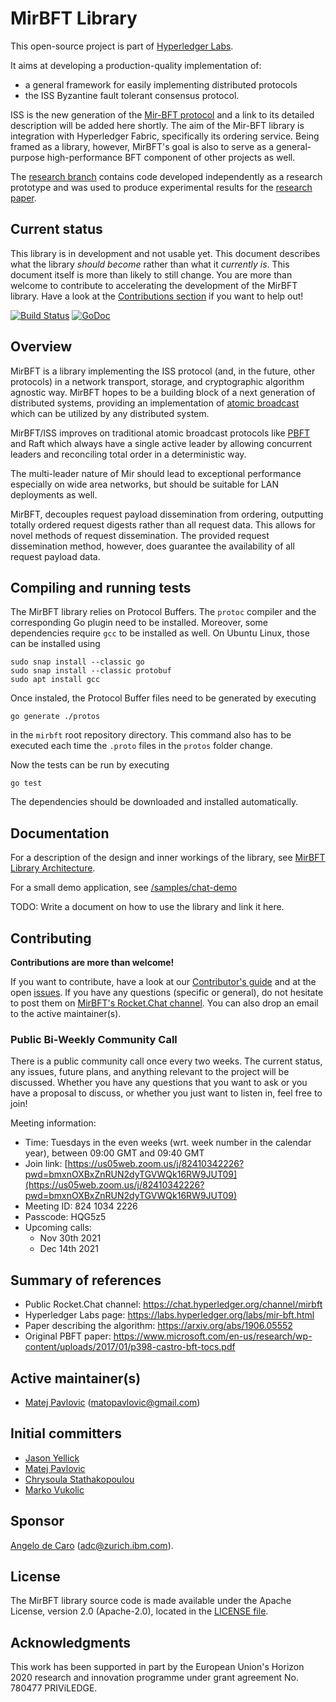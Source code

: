 # MirBFT Library

This open-source project is part of [Hyperledger Labs](https://labs.hyperledger.org/labs/mir-bft.html).

It aims at developing a production-quality implementation of:
- a general framework for easily implementing distributed protocols
- the ISS Byzantine fault tolerant consensus protocol.

ISS is the new generation of the [Mir-BFT protocol](https://arxiv.org/abs/1906.05552)
and a link to its detailed description will be added here shortly.
The aim of the Mir-BFT library is integration with Hyperledger Fabric, specifically its ordering service.
Being framed as a library, however, MirBFT's goal is also to serve as a general-purpose high-performance BFT component
of other projects as well.

The [research branch](https://github.com/hyperledger-labs/mirbft/tree/research) contains code developed independently
as a research prototype and was used to produce experimental results
for the [research paper](https://arxiv.org/abs/1906.05552).

## Current status

This library is in development and not usable yet.
This document describes what the library _should become_ rather than what it _currently is_.
This document itself is more than likely to still change.
You are more than welcome to contribute to accelerating the development of the MirBFT library.
Have a look at the [Contributions section](#contributing) if you want to help out!

[![Build Status](https://github.com/hyperledger-labs/mirbft/actions/workflows/test.yml/badge.svg)](https://github.com/hyperledger-labs/mirbft/actions)
[![GoDoc](https://godoc.org/github.com/hyperledger-labs/mirbft?status.svg)](https://godoc.org/github.com/hyperledger-labs/mirbft)

## Overview

MirBFT is a library implementing the ISS protocol (and, in the future, other protocols)
in a network transport, storage, and cryptographic algorithm agnostic way.
MirBFT hopes to be a building block of a next generation of distributed systems,
providing an implementation of [atomic broadcast](https://en.wikipedia.org/wiki/Atomic_broadcast)
which can be utilized by any distributed system.

MirBFT/ISS improves on traditional atomic broadcast protocols
like [PBFT](https://www.microsoft.com/en-us/research/wp-content/uploads/2017/01/p398-castro-bft-tocs.pdf) and Raft
which always have a single active leader by allowing concurrent leaders
and reconciling total order in a deterministic way.

The multi-leader nature of Mir should lead to exceptional performance
especially on wide area networks,
but should be suitable for LAN deployments as well.

MirBFT, decouples request payload dissemination from ordering,
outputting totally ordered request digests rather than all request data.
This allows for novel methods of request dissemination.
The provided request dissemination method, however, does guarantee the availability of all request payload data.

## Compiling and running tests

The MirBFT library relies on Protocol Buffers.
The `protoc` compiler and the corresponding Go plugin need to be installed.
Moreover, some dependencies require `gcc` to be installed as well.
On Ubuntu Linux, those can be installed using

```shell
sudo snap install --classic go
sudo snap install --classic protobuf
sudo apt install gcc
```

Once instaled, the Protocol Buffer files need to be generated by executing

```shell
go generate ./protos
```

in the `mirbft` root repository directory.
This command also has to be executed each time the `.proto` files in the `protos` folder change.

Now the tests can be run by executing

```shell
go test
```

The dependencies should be downloaded and installed automatically.

## Documentation

For a description of the design and inner workings of the library, see [MirBFT Library Architecture](/docs).

For a small demo application, see [/samples/chat-demo](/samples/chat-demo)

TODO: Write a document on how to use the library and link it here.

## Contributing

**Contributions are more than welcome!**

If you want to contribute, have a look at our [Contributor's guide](CONTRIBUTING.md)
and at the open [issues](https://github.com/hyperledger-labs/mirbft/issues).
If you have any questions (specific or general),
do not hesitate to post them on [MirBFT's Rocket.Chat channel](https://chat.hyperledger.org/channel/mirbft).
You can also drop an email to the active maintainer(s).

### Public Bi-Weekly Community Call

There is a public community call once every two weeks.
The current status, any issues, future plans, and anything relevant to the project will be discussed.
Whether you have any questions that you want to ask or you have a proposal to discuss, or whether you just want to listen in, feel free to join!

Meeting information:
- Time: Tuesdays in the even weeks (wrt. week number in the calendar year), between 09:00 GMT and 09:40 GMT
- Join link: [https://us05web.zoom.us/j/82410342226?pwd=bmxnOXBxZnRUN2dyTGVWQk16RW9JUT09](https://us05web.zoom.us/j/82410342226?pwd=bmxnOXBxZnRUN2dyTGVWQk16RW9JUT09)
- Meeting ID: 824 1034 2226
- Passcode: HQG5z5
- Upcoming calls:
  * Nov 30th 2021
  * Dec 14th 2021

## Summary of references

- Public Rocket.Chat channel: https://chat.hyperledger.org/channel/mirbft
- Hyperledger Labs page: https://labs.hyperledger.org/labs/mir-bft.html
- Paper describing the algorithm: https://arxiv.org/abs/1906.05552
- Original PBFT paper: https://www.microsoft.com/en-us/research/wp-content/uploads/2017/01/p398-castro-bft-tocs.pdf

## Active maintainer(s)

- [Matej Pavlovic](https://github.com/matejpavlovic) (matopavlovic@gmail.com)

## Initial committers

- [Jason Yellick](https://github.com/jyellick)
- [Matej Pavlovic](https://github.com/matejpavlovic)
- [Chrysoula Stathakopoulou](https://github.com/stchrysa)
- [Marko Vukolic](https://github.com/vukolic)

## Sponsor

[Angelo de Caro](https://github.com/adecaro) (adc@zurich.ibm.com).

## License

The MirBFT library source code is made available under the Apache License, version 2.0 (Apache-2.0), located in the
[LICENSE file](LICENSE).

## Acknowledgments

This work has been supported in part by the European Union's Horizon 2020 research and innovation programme under grant agreement No. 780477 PRIViLEDGE.
